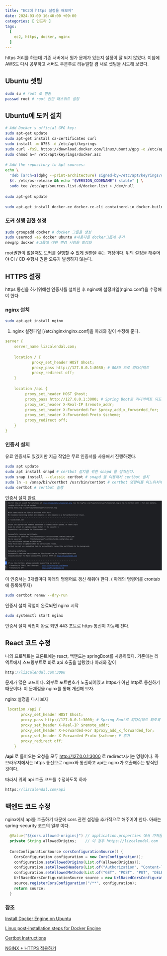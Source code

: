 ```yaml
---
title: "EC2에 https 설정을 해보자"
date: 2024-03-09 16:40:00 +09:00
categories: [ 인프라 ]
tags:
  [
    ec2, https, docker, nginx
  ]
---
```


https 처리를 하는데 기존 서버에서 뭔가 문제가 있는지 설정이 잘 되지 않았다. 이참에 AWS도 다시 공부하고 서버도 우분투로 리뉴얼할 겸 새로 셋팅을 시도해 보았다.

## Ubuntu 셋팅

```bash
sudo su # root 로 변환
passwd root # root 권한 패스워드 설정
```

## Ubuntu에 도커 설치

```bash
# Add Docker's official GPG key:
sudo apt-get update
sudo apt-get install ca-certificates curl
sudo install -m 0755 -d /etc/apt/keyrings
sudo curl -fsSL https://download.docker.com/linux/ubuntu/gpg -o /etc/apt/keyrings/docker.asc
sudo chmod a+r /etc/apt/keyrings/docker.asc

# Add the repository to Apt sources:
echo \
  "deb [arch=$(dpkg --print-architecture) signed-by=/etc/apt/keyrings/docker.asc] https://download.docker.com/linux/ubuntu \
  $(. /etc/os-release && echo "$VERSION_CODENAME") stable" | \
  sudo tee /etc/apt/sources.list.d/docker.list > /dev/null

sudo apt-get update

sudo apt-get install docker-ce docker-ce-cli containerd.io docker-buildx-plugin docker-compose-plugin
```

### 도커 실행 권한 설정
```bash
sudo groupadd docker # docker 그룹을 생성 
sudo usermod -aG docker ubuntu #사용자를 docker그룹에 추가
newgrp docker #그룹에 대한 변경 사항을 활성화
```

root권한이 없을때도 도커를 실행할 수 있게 권한을 주는 과정이다. 위의 설정을 해주어야 CI / CD  수행시 권한 오류가 발생하지 않는다.

## HTTPS 설정
https 통신을 하기위해선 인증서를 설치한 후 nginx에 설정파일(nginx.conf)을 수정해야 한다.

### nginx 설치
```bash
sudo apt-get install nginx
```
1. nginx 설정파일 [/etc/nginx/nginx.conf]을 아래와 같이 수정해 준다.

```yaml
server { 
    server_name lizcalendal.com; 
    
    location / { 
            proxy_set_header HOST $host; 
            proxy_pass http://127.0.0.1:8080; # 8080 으로 리다이렉트
            proxy_redirect off; 
    }     
    
    location /api {
         proxy_set_header HOST $host;
         proxy_pass http://127.0.0.1:3000; # Spring Boot로 리다이렉트 되도록 설정
         proxy_set_header X-Real-IP $remote_addr;
         proxy_set_header X-Forwarded-For $proxy_add_x_forwarded_for;
         proxy_set_header X-Forwarded-Proto $scheme;
         proxy_redirect off;
    }
}
```

### 인증서 설치
유료 인증서도 있겠지만 지금 작업은 무료 인증서를 사용해서 진행하겠다.
```bash
sudo apt update
sudo apt install snapd # certbot 설치를 위한 snapd 를 설치한다.
sudo snap install --classic certbot # snapd 을 이용해서 certbot 설치
sudo ln -s /snap/bin/certbot /usr/bin/certbot # certbot 명령어를 어느위치에서든 실행할 수 있도록 설정
sudo certbot # certbot 실행
```

인증서 설치 완료
![2024-03-07-ec2-https적용-1](/assets/img/2024-03-07-ec2-https적용-1.jpg)

이 인증서는 3개월마다 아래의 명령어로 갱신 해줘야 한다. ( 아래의 명령어를 crontab에 등록해두자)

```bash
sudo certbot renew --dry-run
```

인증서 설치 작업이 완료되면 nginx 시작

```bash
sudo systemctl start nginx
```

인증서 설치 작업이 완료 되면 443 포트로 https 통신이 가능해 진다.

## React 코드 수정

나의 프로젝트는 프론트에는 react, 백엔드는 springBoot를 사용하였다. 기존에는 리엑트에서 스프링부트로 바로 api 호출을 날렸었다 아래와 같이

```jsx
http://lizcalendal.com:3000 
```

문제가 많은 코드이다. 외부로 포트번호가 노출되어있고 https가 아닌  http로 통신하기 때문이다. 이 문제점을 nginx를 통해 개선해 보자.

nginx 설정을 다시 보자

```yaml
 location /api {
       proxy_set_header HOST $host;
       proxy_pass http://127.0.0.1:3000; # Spring Boot로 리다이렉트 되도록 설정
       proxy_set_header X-Real-IP $remote_addr;
       proxy_set_header X-Forwarded-For $proxy_add_x_forwarded_for;
       proxy_set_header X-Forwarded-Proto $scheme; # 추가
       proxy_redirect off;
    }
```

**/api** 로 들어오는 요청을 모두 http://127.0.0.1:3000 로 redirect시키는 명령어다. 즉 브라우져에서는 https 통신으로 nginx와 통신하고 api는 nginx가 호출해주는 방식인 것이다.

따라서 위의 api 호출 코드를 수정하도록 하자

```jsx
https://lizcalendal.com/api
```

## 백엔드 코드 수정

nginx에서 api를 호출하기 때문에 cors 관련 설정을 추가적으로 해주어야 한다. 아래는 spring-security 코드의 일부 이다.

```java
  @Value("${cors.allowed-origins}") // application.properties 에서 가져옴
  private String allowedOrigins;    // 이 경우 https://lizcalendal.com 

  CorsConfigurationSource corsConfigurationSource() {
    CorsConfiguration configuration = new CorsConfiguration();
    configuration.setAllowedOrigins(List.of(allowedOrigins));
    configuration.setAllowedHeaders(List.of("Authorization", "Content-Type"));
    configuration.setAllowedMethods(List.of("GET", "POST", "PUT", "DELETE", "OPTION"));
    UrlBasedCorsConfigurationSource source = new UrlBasedCorsConfigurationSource();
    source.registerCorsConfiguration("/**", configuration);
    return source;
  }

```

### 참조

[Install Docker Engine on Ubuntu](https://docs.docker.com/engine/install/ubuntu/)

[Linux post-installation steps for Docker Engine](https://docs.docker.com/engine/install/linux-postinstall/#manage-docker-as-a-non-root-user)

[Certbot Instructions](https://certbot.eff.org/instructions?ws=nginx&os=ubuntufocal&tab=wildcard)

[NGINX + HTTPS 적용하기](https://www.youtube.com/watch?v=6TYwnURF09w&loop=0)
